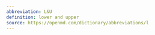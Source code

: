 ```yaml
---
abbreviation: L&U
definition: lower and upper
source: https://openmd.com/dictionary/abbreviations/l
---
```


